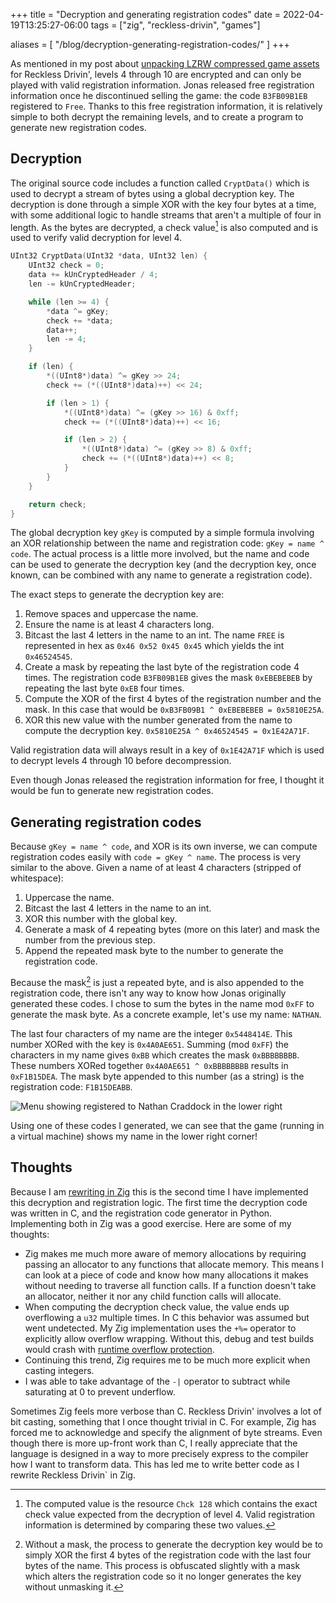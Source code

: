 +++
title = "Decryption and generating registration codes"
date = 2022-04-19T13:25:27-06:00
tags = ["zig", "reckless-drivin", "games"]

aliases = [
   "/blog/decryption-generating-registration-codes/"
]
+++

As mentioned in my post about [unpacking LZRW compressed game
assets](/blog/resource-forks-and-lzrw-compression) for Reckless Drivin', levels
4 through 10 are encrypted and can only be played with valid registration
information. Jonas released free registration information once he discontinued
selling the game: the code `B3FB09B1EB` registered to `Free`. Thanks to this
free registration information, it is relatively simple to both decrypt the
remaining levels, and to create a program to generate new registration codes.

## Decryption

The original source code includes a function called `CryptData()` which is used
to decrypt a stream of bytes using a global decryption key. The decryption is
done through a simple XOR with the key four bytes at a time, with some
additional logic to handle streams that aren't a multiple of four in length. As
the bytes are decrypted, a check value[^check] is also computed and is used to verify
valid decryption for level 4.

[^check]: The computed value is the resource `Chck 128` which contains the exact
  check value expected from the decryption of level 4. Valid registration
  information is determined by comparing these two values.

```c
UInt32 CryptData(UInt32 *data, UInt32 len) {
    UInt32 check = 0;
    data += kUnCryptedHeader / 4;
    len -= kUnCryptedHeader;

    while (len >= 4) {
        *data ^= gKey;
        check += *data;
        data++;
        len -= 4;
    }

    if (len) {
        *((UInt8*)data) ^= gKey >> 24;
        check += (*((UInt8*)data)++) << 24;

        if (len > 1) {
            *((UInt8*)data) ^= (gKey >> 16) & 0xff;
            check += (*((UInt8*)data)++) << 16;

            if (len > 2) {
                *((UInt8*)data) ^= (gKey >> 8) & 0xff;
                check += (*((UInt8*)data)++) << 8;
            }
        }
    }

    return check;
}
```

The global decryption key `gKey` is computed by a simple formula involving an
XOR relationship between the name and registration code: `gKey = name ^ code`.
The actual process is a little more involved, but the name and code can be used
to generate the decryption key (and the decryption key, once known, can be
combined with any name to generate a registration code).

The exact steps to generate the decryption key are:
1. Remove spaces and uppercase the name.
2. Ensure the name is at least 4 characters long.
3. Bitcast the last 4 letters in the name to an int. The name `FREE` is
   represented in hex as `0x46 0x52 0x45 0x45` which yields the int
   `0x46524545`.
4. Create a mask by repeating the last byte of the registration code 4 times.
   The registration code `B3FB09B1EB` gives the mask `0xEBEBEBEB` by repeating
   the last byte `0xEB` four times.
5. Compute the XOR of the first 4 bytes of the registration number and the mask.
   In this case that would be `0xB3FB09B1 ^ 0xEBEBEBEB = 0x5810E25A`.
6. XOR this new value with the number generated from the name to compute the
   decryption key. `0x5810E25A ^ 0x46524545 = 0x1E42A71F`.

Valid registration data will always result in a key of `0x1E42A71F` which is
used to decrypt levels 4 through 10 before decompression.

Even though Jonas released the registration information for free, I thought it
would be fun to generate new registration codes.

## Generating registration codes

Because `gKey = name ^ code`, and XOR is its own inverse, we can compute
registration codes easily with `code = gKey ^ name`. The process is very similar
to the above. Given a name of at least 4 characters (stripped of whitespace):
1. Uppercase the name.
2. Bitcast the last 4 letters in the name to an int.
3. XOR this number with the global key.
4. Generate a mask of 4 repeating bytes (more on this later) and mask the number
   from the previous step.
5. Append the repeated mask byte to the number to generate the registration
   code.

Because the mask[^masking] is just a repeated byte, and is also appended to the
registration code, there isn't any way to know how Jonas originally generated
these codes. I chose to sum the bytes in the name mod `0xFF` to generate the
mask byte. As a concrete example, let's use my name: `NATHAN`.

[^masking]: Without a mask, the process to generate the decryption key would be to simply
XOR the first 4 bytes of the registration code with the last four bytes of the
name. This process is obfuscated slightly with a mask which alters the
registration code so it no longer generates the key without unmasking it.

The last four characters of my name are the integer `0x5448414E`. This number
XORed with the key is `0x4A0AE651`. Summing (mod `0xFF`) the characters in my
name gives `0xBB` which creates the mask `0xBBBBBBBB`. These numbers XORed
together `0x4A0AE651 ^ 0xBBBBBBBB` results in `0xF1B15DEA`. The mask byte
appended to this number (as a string) is the registration code: `F1B15DEABB`.

![Menu showing registered to Nathan Craddock in the lower
right](/images/registered-to-nathan.jpg)

Using one of these codes I generated, we can see that the game (running in a
virtual machine) shows my name in the lower right corner!

## Thoughts

Because I am [rewriting in Zig](/blog/moving-to-zig) this is the second time I
have implemented this decryption and registration logic. The first time the
decryption code was written in C, and the registration code generator in Python.
Implementing both in Zig was a good exercise. Here are some of my thoughts:

* Zig makes me much more aware of memory allocations by requiring passing an
  allocator to any functions that allocate memory. This means I can look at a
  piece of code and know how many allocations it makes without needing to
  traverse all function calls. If a function doesn't take an allocator, neither
  it nor any child function calls will allocate.
* When computing the decryption check value, the value ends up overflowing a
  `u32` multiple times. In C this behavior was assumed but went undetected. My
  Zig implementation uses the `+%=` operator to explicitly allow overflow
  wrapping. Without this, debug and test builds would crash with [runtime
  overflow
  protection](https://ziglang.org/documentation/0.9.1/#Integer-Overflow).
* Continuing this trend, Zig requires me to be much more explicit when casting
  integers.
* I was able to take advantage of the `-|` operator to subtract while saturating
  at 0 to prevent underflow.

Sometimes Zig feels more verbose than C. Reckless Drivin' involves a lot of bit
casting, something that I once thought trivial in C. For example, Zig has forced
me to acknowledge and specify the alignment of byte streams. Even though there
is more up-front work than C, I really appreciate that the language is designed
in a way to more precisely express to the compiler how I want to transform data.
This has led me to write better code as I rewrite Reckless Drivin` in Zig.
